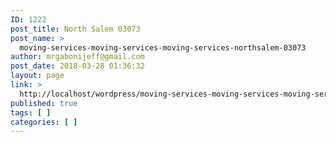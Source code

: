 ```yaml
---
ID: 1222
post_title: North Salem 03073
post_name: >
  moving-services-moving-services-moving-services-northsalem-03073
author: mrgabonijeff@gmail.com
post_date: 2018-03-28 01:36:32
layout: page
link: >
  http://localhost/wordpress/moving-services-moving-services-moving-services-northsalem-03073/
published: true
tags: [ ]
categories: [ ]
---
```

